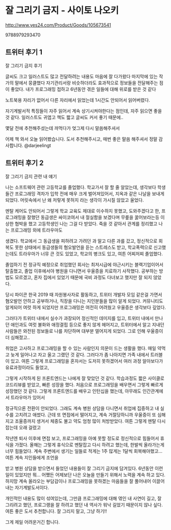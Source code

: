 # 잘 그리기 금지 - 사이토 나오키

<http://www.yes24.com/Product/Goods/105673541>

9788979293470

## 트위터 후기 1

잘 그리기 금지 후기

글씨도 크고 일러스트도 많고 전달하려는 내용도 마음에 잘 다가왔다
마지막에 있는 작가의 말에서 뭉클했다
자기관리서랑 비슷하더라도 효과적으로 정보들을 전달해주는 점이 좋았다.
내가 프로그래밍 접하고 6년동안 겪은 일들에 대해 위로를 받은 것 같다

노트북용 자리가 없어서 다른 자리에서 읽었는데 1시간도 안되어서 읽어버렸다.

자기계발서적 특징들이 자주 읽어서 계속 상기시켜야한다는 점인데, 자주 읽으면 좋을 것 같다. 일러스트도 귀엽고 책도 짧고 글씨도 커서 좋기 때문에..

몇달 전에 추천해주셨는데 까먹다가 엊그제 다시 말씀해주셔서

어제 책 와서 오늘 읽어봤습니다. 도서 추천해주시고, 매번 좋은 말씀 해주셔서 정말 감사합니다. @darjeelingt

## 트위터 후기 2

잘 그리기 금지 관련 내 얘기

나는 소프트웨어 관련 고등학교를 졸업했다.
학교가서 잘 할 줄 알았는데, 생각보다 학생들간 프로그래밍 격차가 입학 전에 매우 크게 벌어져있어서, 지옥과 같은 나날을 보내게 되었다. 머릿속에서 난 왜 저렇게 못허지 라는 생각이 가시질 않았고 울었다.

멘탈 케어도 안되어서 그렇게 학교 교육도 제대로 이수하지 못했고, 도와주겠다고 한, 프로그래밍을 잘했던 동급생은 싸이코여서 내 절실함을 보겠다며 무릎을 꿇어보라는등 이상한 협박을 했고 고등학생인 나는 그걸 다 받았다. 죽을 것 같아서 관계를 정리했고 나는 프로그래밍 외에 트라우마도

생겼다. 학교에서 그 동급생을 피하려고 가려던 과 말고 다른 과를 갔고, 정신적으로 회복도 못한 상태에서 동급생들의 혐오발언을 듣는 스트레스도 받고, 학교폭력으로 신고했는데도 트라우마가 너뮤 큰 것도 있었고, 학교의 병크도 있고, 여튼 어찌저찌 졸업했다.

졸업하기 전 정규직 예정으로 취업했던 회사는 최저시급에 야근시키는 블랙기업이어서 탈출했고, 졸업 이후에서야 병원을 다니면서 우울증을 치료하기 사작했다. 공부하는 방법도 모르겠고, 혼자 집에서 있었기 때문에 국비 과정도 다녀보고 했지만 잘 되지 않았다.

당시 파이콘 한국 2019 때 자원봉사자로 활동하고, 트위터 개발자 모임 같은걸 가면서 혐오발언 안하고 공부하거나, 직장을 다니는 지인분들을 많이 알게 되었다. 커뮤니티도 알게되어 여럿 하게 되었지만 프로그래밍은 여전히 어려웠고 우울증은 생각보다 깊었다.

그러다가 트위터 내에서 실수가 과장되어 정신적인 데미지를 입고, 트위터 내에서 만나던 애인과도 여럿 불화와 애정결핍 등으로 좋지 않게 헤어지고, 트위터에서 알고 지내던 사람들은 와전된 정보들로 나를 차단하며 대부분 멀어지게 되었다.
그로 인해 우울증이 더 심해졌고..

취업은 고사하고 프로그래밍을 할 수 있는 사람인지 의문이 드는 생활을 했다. 매일 약먹고 늦게 일어나고 자고 울고 그랬던 것 같다. 그러다가 좀 나아지면 가족 내에서 트러블이 있고. 여튼 그렇게 프로그래밍을 혼자서는 도저히 못하겠어서 여러 과정 알아보다가 유료과정이라도 들었고,

그렇게 시작하게 된 프론트엔드는 나에게 잘 맞았던 것 같다. 학습과정도 짧은 사이클로 코드리뷰를 받았고, 빠른 성장을 했다. 처음으로 프로그래밍을 배우면서 그렇게 빠르게 성장했던 것 같다. 그렇게 프론트엔드를 배우고 인턴십을 했는데, 아무래도 인간관계에서 트라우마가 있어서

정규직으론 전환이 안되었다. 그래도 계속 병원 상담을 다니면서 취업에 집중하고 내 실수를 고치려고 애썼다. 근데 또 면접에서 떨어지고, 계속 거절당하니까 우울증이 또 심해지고 조울증까지 생겨서 체중도 불고 약도 엄청 많이 처방받았다. 여튼 그렇게 멘탈 다시 잡는데 오래 걸렸고

작년엔 퇴사 이후에 면접 보고, 프로그래밍을 아예 못할 정도로 정신적으로 힘들어서 휴식을 가졌다. 올해는 그렇게 휴식으로 멘탈잡고 다시 하려고 했는데, 한발씩 올라가는게 너무 힘들었다. 계속 주변에서 생기는 일들로 적게는 1주 많게는 1달씩 회복해야했고... 여튼 계속 지인들에게 조언을

받고 병원 상담을 받으면서 들었던 내용들이 잘 그리기 금지에 담겨있다. 6년동안 이런 일이 있었지만 뭐... 어쨌든 어제보단 나은 오늘을 만들기 위해서 노력을 계속 하고 있다. 하지망 계속 올라오는 부담감이나 프로그래밍을 못하겠는 마음들을 잘 풀어내어 이끌어내는 자기계발도서이다.

개인적인 내용도 많이 섞여있는데, 그만큼 프로그래밍에 대해 엮인 내 사연이 길고, 잘 그리려고 했던, 프로그랭을 잘 하려고 했던 내 역사가 워낙 길었기 때문이지 않나 싶다. 여튼 좋은 도서 추천합니다. 잘 그리지 말고, 그냥 하기!!

그게 제일 어려운거긴 합니다.

